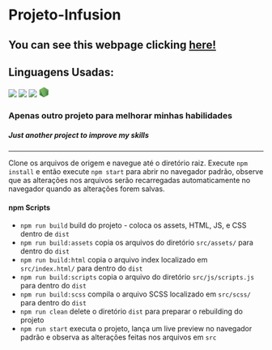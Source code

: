 # Projeto-Infusion
## You can see this webpage clicking [here!](https://vini-bfend.github.io/Projeto-Infusion/dist/)

## Linguagens Usadas:

<code><img height="20" src="https://raw.githubusercontent.com/rhoit/mode-icons/dump/icons/html.png"></code>
<code><img height="20" src="https://raw.githubusercontent.com/rhoit/mode-icons/dump/icons/sass.png"></code>
<code><img height="20" src="https://raw.githubusercontent.com/rhoit/mode-icons/dump/icons/js.png"></code>
<code><img height="20" src="https://raw.githubusercontent.com/github/explore/80688e429a7d4ef2fca1e82350fe8e3517d3494d/topics/nodejs/nodejs.png"></code>

### Apenas outro projeto para melhorar minhas habilidades
##### Just another project to improve my skills

------------------------------------------------------------------------------------------------------------------------------------------

Clone os arquivos de origem e navegue até o diretório raiz. Execute `npm install` e então execute `npm start` para abrir no navegador padrão, observe que as alterações nos arquivos serão recarregadas automaticamente no navegador quando as alterações forem salvas.

#### npm Scripts

- `npm run build` build do projeto - coloca os assets, HTML, JS, e CSS dentro de `dist`
- `npm run build:assets` copia os arquivos do diretório `src/assets/` para dentro do `dist`
- `npm run build:html` copia o arquivo index localizado em `src/index.html/` para dentro do  `dist`
- `npm run build:scripts` copia o arquivo do diretório `src/js/scripts.js` para dentro do `dist`
- `npm run build:scss` compila o arquivo SCSS localizado em `src/scss/` para dentro do `dist`
- `npm run clean` delete o diretório `dist` para preparar o rebuilding do projeto
- `npm run start` executa o projeto, lança um live preview no navegador padrão e observa as alterações feitas nos arquivos em `src`